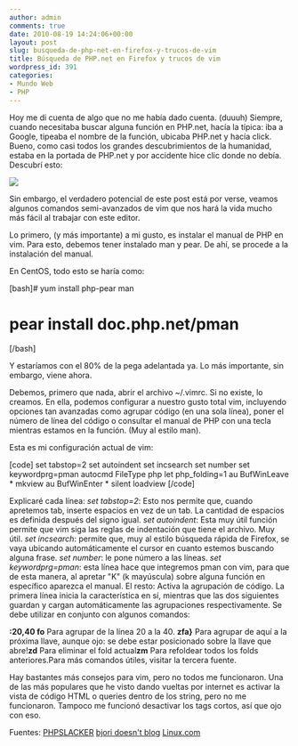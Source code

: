 ```yaml
---
author: admin
comments: true
date: 2010-08-19 14:24:06+00:00
layout: post
slug: busqueda-de-php-net-en-firefox-y-trucos-de-vim
title: Búsqueda de PHP.net en Firefox y trucos de vim
wordpress_id: 391
categories:
- Mundo Web
- PHP
---
```


Hoy me di cuenta de algo que no me había dado cuenta. (duuuh)
Siempre, cuando necesitaba buscar alguna función en PHP.net, hacía la típica: iba a Google, tipeaba el nombre de la función, ubicaba PHP.net y hacía click.
Bueno, como casi todos los grandes descubrimientos de la humanidad, estaba en la portada de PHP.net y por accidente hice clic donde no debía. Descubrí esto:

![](http://blog.unreal4u.com/wp-content/uploads/2010/08/php.png)

Sin embargo, el verdadero potencial de este post está por verse, veamos algunos comandos semi-avanzados de vim que nos hará la vida mucho más fácil al trabajar con este editor.<!-- more -->

Lo primero, (y más importante) a mi gusto, es instalar el manual de PHP en vim. Para esto, debemos tener instalado man y pear. De ahí, se procede a la instalación del manual.

En  CentOS, todo esto se haría como:

[bash]# yum install php-pear man
# pear install doc.php.net/pman
[/bash]

Y estaríamos con el 80% de la pega adelantada ya. Lo más importante, sin embargo, viene ahora.

Debemos, primero que nada, abrir el archivo ~/.vimrc. Si no existe, lo creamos. En ella, podemos configurar a nuestro gusto total vim, incluyendo opciones tan avanzadas como agrupar código (en una sola línea), poner el número de línea del código o consultar el manual de PHP con una tecla mientras estamos en la función. (Muy al estilo man).

Esta es mi configuración actual de vim:

[code]
set tabstop=2
set autoindent
set incsearch
set number
set keywordprg=pman
autocmd FileType php let php_folding=1
au BufWinLeave * mkview
au BufWinEnter * silent loadview
[/code]

Explicaré cada línea: 
_set tabstop=2_: Esto nos permite que, cuando apretemos tab, inserte espacios en vez de un tab. La cantidad de espacios es definida después del signo igual.
_set autoindent_: Esta muy útil función permite que vim siga las reglas de indentación que tiene el archivo. Muy útil.
_set incsearch_: permite que, muy al estilo búsqueda rápida de Firefox, se vaya ubicando automáticamente el cursor en cuanto estemos buscando alguna frase. 
_set number_: le pone número a las líneas.
_set keywordprg=pman_: esta línea hace que integremos pman con vim, para que de esta manera, al apretar "K" (k mayúscula) sobre alguna función en específico aparezca el manual.
El resto: Activa la agrupación de código. La primera línea inicia la característica en sí, mientras que las dos siguientes guardan y cargan automáticamente las agrupaciones respectivamente.
Se debe utilizar en conjunto con algunos comandos:


**:20,40 fo**
Para agrupar de la línea 20 a la 40.
**zfa}**
Para agrupar de aquí a la próxima llave, aunque ojo: se debe estar posicionado sobre la llave que abre!**zd**
Para eliminar el fold actual**zm**
Para refoldear todos los folds anteriores.Para más comandos útiles, visitar la tercera fuente.

Hay bastantes más consejos para vim, pero no todos me funcionaron. Una de las más populares que he visto dando vueltas por internet es activar la vista de código HTML o queries dentro de los string, pero no me funcionaron. Tampoco me funcionó desactivar los tags cortos, así que ojo con eso.

Fuentes: 
[PHPSLACKER](http://phpslacker.com/2009/02/05/vim-tips-for-php-programmers/)
[bjori doesn't blog](http://bjori.blogspot.com/2010/01/unix-manual-pages-for-php-functions.html)
[Linux.com](http://www.linux.com/archive/feature/114138)

